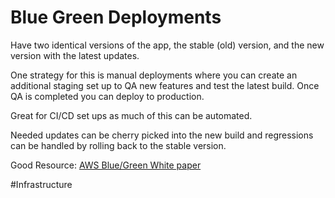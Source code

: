 # Blue Green Deployments

Have two identical versions of the app, the stable (old) version, and the new version with the latest updates.

One strategy for this is manual deployments where you can create an additional staging set up to QA new features and test the latest build. Once QA is completed you can deploy to production.

Great for CI/CD set ups as much of this can be automated.

Needed updates can be cherry picked into the new build and regressions can be handled by rolling back to the stable version.

Good Resource: [AWS Blue/Green White paper](https://d1.awsstatic.com/whitepapers/AWS_Blue_Green_Deployments.pdf)

#Infrastructure